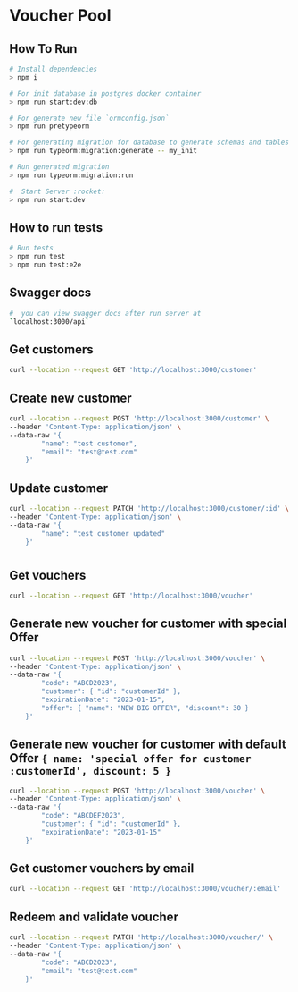# Voucher Pool

## How To Run
```sh
# Install dependencies
> npm i

# For init database in postgres docker container
> npm run start:dev:db

# For generate new file `ormconfig.json`
> npm run pretypeorm

# For generating migration for database to generate schemas and tables
> npm run typeorm:migration:generate -- my_init

# Run generated migration
> npm run typeorm:migration:run

#  Start Server :rocket:
> npm run start:dev
```

## How to run tests
```sh
# Run tests
> npm run test
> npm run test:e2e
```

## Swagger docs
```sh
#  you can view swagger docs after run server at
`localhost:3000/api`
```

## Get customers

```sh
curl --location --request GET 'http://localhost:3000/customer'
```

## Create new customer 
```sh
curl --location --request POST 'http://localhost:3000/customer' \
--header 'Content-Type: application/json' \
--data-raw '{
        "name": "test customer",
        "email": "test@test.com"
    }'
```

## Update customer 
```sh
curl --location --request PATCH 'http://localhost:3000/customer/:id' \
--header 'Content-Type: application/json' \
--data-raw '{
        "name": "test customer updated"
    }'
```

#
## Get vouchers

```sh
curl --location --request GET 'http://localhost:3000/voucher'
```

## Generate new voucher for customer with special Offer
```sh
curl --location --request POST 'http://localhost:3000/voucher' \
--header 'Content-Type: application/json' \
--data-raw '{
        "code": "ABCD2023",
        "customer": { "id": "customerId" },
        "expirationDate": "2023-01-15",
        "offer": { "name": "NEW BIG OFFER", "discount": 30 }
    }'
```

## Generate new voucher for customer with default Offer `{ name: 'special offer for customer :customerId', discount: 5 }`
```sh
curl --location --request POST 'http://localhost:3000/voucher' \
--header 'Content-Type: application/json' \
--data-raw '{
        "code": "ABCDEF2023",
        "customer": { "id": "customerId" },
        "expirationDate": "2023-01-15"
    }'
```

## Get customer vouchers by email

```sh
curl --location --request GET 'http://localhost:3000/voucher/:email'
```

## Redeem and validate voucher
```sh
curl --location --request PATCH 'http://localhost:3000/voucher/' \
--header 'Content-Type: application/json' \
--data-raw '{
        "code": "ABCD2023",
        "email": "test@test.com"
    }'
```
